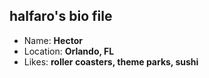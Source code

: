 ## halfaro's bio file

- Name: **Hector**
- Location: **Orlando, FL**
- Likes: **roller coasters, theme parks, sushi**
